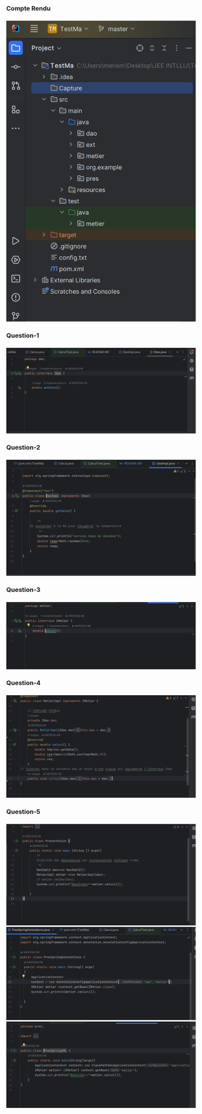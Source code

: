 <h3>Compte Rendu<h3>
<img src="Capture/Capture-1.png">
<h3> Question-1<h3>
<img src="Capture/Capture-2.png">
<h3> Question-2<h3>
<img src="Capture/Capture-3.png">
<h3> Question-3<h3>
<img src="Capture/Capture-4.png">
<h3> Question-4<h3>
<img src="Capture/Capture-5.png">
<h3> Question-5<h3>
<img src="Capture/Capture-6.png">
<img src="Capture/Capture-7.png">
<img src="Capture/Capture-8.png">







